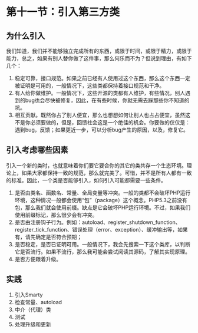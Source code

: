 # 第十一节：引入第三方类

## 为什么引入

我们知道，我们并不能够独立完成所有的东西，或限于时间，或限于精力，或限于能力，总之，如果有别人替你做了这件事，那么何乐而不为？但说到理由，有如下几个：

1. 稳定可靠，接口规范。如果之前已经有人使用过这个东西，那么这个东西一定被证明是可用的，一般情况下，这些类都保持着接口规范和干净。
2. 有人给你做维护。一般情况下，这些开源的类都有人维护，有些情况，别人遇到的bug也会尽快被修复，因此，在有些时候，你就无需去踩那些你不知道的坑。
3. 相互贡献。既然你占了别人便宜，那么也想想如何让别人也占占便宜，虽然这不是你必须要做的，但是，回馈社会这是一个绝佳的机会。你要做的仅仅是：遇到bug，反馈；如果更近一步，可以分析bug产生的原因，以及，修复它。

## 引入考虑哪些因素

引入一个新的类时，也就意味着你们要它要合你的其它的类共存一个生态环境。理论上，如果大家都保持一致的规范，那么就完美了。可惜，并不是所有人都有一致的标准。因此，一个类是否能够引入，如何引入可能都需要一些条件。

1. 是否由类名、函数名、常量、全局变量等冲突。一般的类都不会破坏PHP运行环境，这种情况一般都会使用“包”（package）这个概念。PHP5.3之前没有包，那么我们就会使用前缀。缺点是它会破坏PHP运行环境。不过，如果我们使用前缀标记，那么很少会有冲突。
2. 是否由注册钩子行为。例如：autoload、register_shutdown_function、register_tick_function、错误处理（error、exception）、缓冲输出等，如果有，请先确定是否符合预期；
3. 是否稳定，是否已证明可用。一般情况下，我会先搜索一下这个类库，以判断它是否流行。如果不流行，那么我可能会尝试阅读其源码，了解其实现原理。
4. 是否方便跟着升级。

## 实践

1. 引入Smarty
2. 检查常量、autoload
3. 中介（代理）类
4. 测试
5. 处理升级和更新